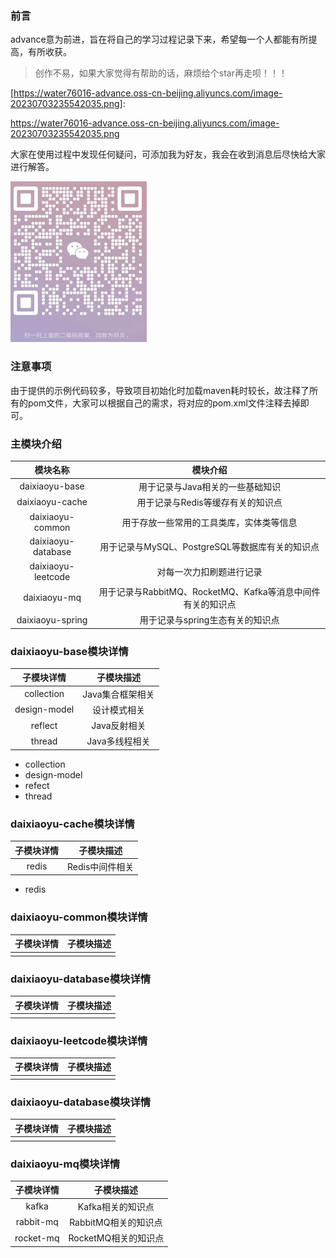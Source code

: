 ### 前言

advance意为前进，旨在将自己的学习过程记录下来，希望每一个人都能有所提高，有所收获。

> 创作不易，如果大家觉得有帮助的话，麻烦给个star再走呗！！！

[https://water76016-advance.oss-cn-beijing.aliyuncs.com/image-20230703235542035.png]: 



[的饭店饭点]: https://water76016-advance.oss-cn-beijing.aliyuncs.com/image-20230703235542035.png



https://water76016-advance.oss-cn-beijing.aliyuncs.com/image-20230703235542035.png

大家在使用过程中发现任何疑问，可添加我为好友，我会在收到消息后尽快给大家进行解答。

![image-20230703235633089](README.assets/image-20230703235633089.png)

### 注意事项

由于提供的示例代码较多，导致项目初始化时加载maven耗时较长，故注释了所有的pom文件，大家可以根据自己的需求，将对应的pom.xml文件注释去掉即可。

### 主模块介绍

|      模块名称      |                          模块介绍                           |
| :----------------: | :---------------------------------------------------------: |
|   daixiaoyu-base   |              用于记录与Java相关的一些基础知识               |
|  daixiaoyu-cache   |              用于记录与Redis等缓存有关的知识点              |
|  daixiaoyu-common  |          用于存放一些常用的工具类库，实体类等信息           |
| daixiaoyu-database |       用于记录与MySQL、PostgreSQL等数据库有关的知识点       |
| daixiaoyu-leetcode |                  对每一次力扣刷题进行记录                   |
|    daixiaoyu-mq    | 用于记录与RabbitMQ、RocketMQ、Kafka等消息中间件有关的知识点 |
|  daixiaoyu-spring  |              用于记录与spring生态有关的知识点               |

### daixiaoyu-base模块详情

|  子模块详情  |    子模块描述    |
| :----------: | :--------------: |
|  collection  | Java集合框架相关 |
| design-model |   设计模式相关   |
|   reflect    |   Java反射相关   |
|    thread    |  Java多线程相关  |

- collection
- design-model
- refect
- thread

### daixiaoyu-cache模块详情

| 子模块详情 |   子模块描述    |
| :--------: | :-------------: |
|   redis    | Redis中间件相关 |

- redis

### daixiaoyu-common模块详情

| 子模块详情 | 子模块描述 |
| :--------: | :--------: |
|            |            |

### daixiaoyu-database模块详情

| 子模块详情 | 子模块描述 |
| :--------: | :--------: |
|            |            |

### daixiaoyu-leetcode模块详情

| 子模块详情 | 子模块描述 |
| :--------: | :--------: |
|            |            |

### daixiaoyu-database模块详情

| 子模块详情 | 子模块描述 |
| :--------: | :--------: |
|            |            |

### daixiaoyu-mq模块详情

| 子模块详情 |      子模块描述      |
| :--------: | :------------------: |
|   kafka    |  Kafka相关的知识点   |
| rabbit-mq  | RabbitMQ相关的知识点 |
| rocket-mq  | RocketMQ相关的知识点 |

